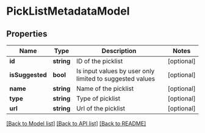 # PickListMetadataModel

## Properties
Name | Type | Description | Notes
------------ | ------------- | ------------- | -------------
**id** | **string** | ID of the picklist | [optional] 
**isSuggested** | **bool** | Is input values by user only limited to suggested values | [optional] 
**name** | **string** | Name of the picklist | [optional] 
**type** | **string** | Type of picklist | [optional] 
**url** | **string** | Url of the picklist | [optional] 

[[Back to Model list]](../README.md#documentation-for-models) [[Back to API list]](../README.md#documentation-for-api-endpoints) [[Back to README]](../README.md)


